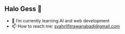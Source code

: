 ## Halo Gess 👋

- 🔭 I’m currently learning AI and web development
- 📫 How to reach me: syahrilfitrawanabadi@gmail.com
